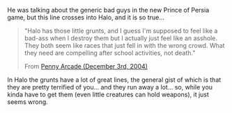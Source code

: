 He was talking about the generic bad guys in the new Prince of Persia game, but this line crosses into Halo, and it is so true...

> "Halo has those little grunts, and I guess I'm supposed to feel like a bad-ass when I destroy them but I actually just feel like an asshole. They both seem like races that just fell in with the wrong crowd. What they need are compelling after school activities, not death."
>
> From [Penny Arcade (December 3rd, 2004)](http://www.penny-arcade.com/news.php3?date=2004-12-3)

In Halo the grunts have a lot of great lines, the general gist of which is that they are pretty terrified of you... and they run away a lot... so, while you kinda have to get them (even little creatures can hold weapons), it just seems wrong.